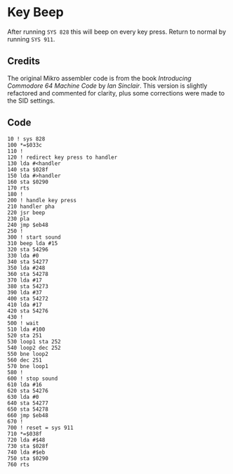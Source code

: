 # Key Beep

After running `SYS 828` this will beep on every key press. Return to normal by running `SYS 911`.


## Credits

The original Mikro assembler code is from the book *Introducing Commodore 64 Machine Code* by *Ian Sinclair*. This version is slightly refactored and commented for clarity, plus some corrections were made to the SID settings.


## Code

    10 ! sys 828
    100 *=$033c
    110 !
    120 ! redirect key press to handler
    130 lda #<handler
    140 sta $028f
    150 lda #>handler
    160 sta $0290
    170 rts
    180 !
    200 ! handle key press
    210 handler pha
    220 jsr beep
    230 pla
    240 jmp $eb48
    250 !
    300 ! start sound
    310 beep lda #15
    320 sta 54296
    330 lda #0
    340 sta 54277
    350 lda #248
    360 sta 54278
    370 lda #17
    380 sta 54273
    390 lda #37
    400 sta 54272
    410 lda #17
    420 sta 54276
    430 !
    500 ! wait
    510 lda #100
    520 sta 251
    530 loop1 sta 252
    540 loop2 dec 252
    550 bne loop2
    560 dec 251
    570 bne loop1
    580 !
    600 ! stop sound
    610 lda #16
    620 sta 54276
    630 lda #0
    640 sta 54277
    650 sta 54278
    660 jmp $eb48
    670 !
    700 ! reset = sys 911
    710 *=$038f
    720 lda #$48
    730 sta $028f
    740 lda #$eb
    750 sta $0290
    760 rts

